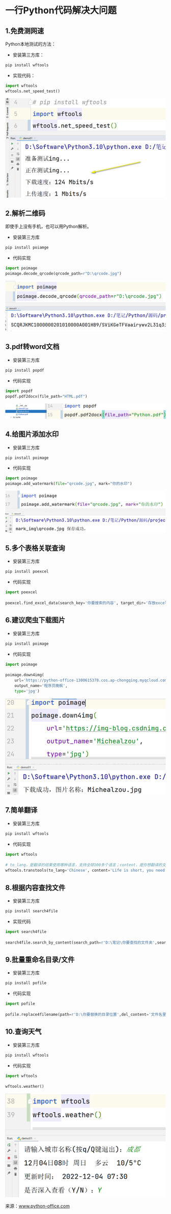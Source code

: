 # 一行Python代码解决大问题



## 1.免费测网速

Python本地测试的方法：

- 安装第三方库：

```python
pip install wftools
```

- 实现代码：

```python
import wftools
wftools.net_speed_test()
```

![](images/2022-12-04_102823.png)



## 2.解析二维码

即使手上没有手机，也可以用Python解析。

- 安装第三方库

```python
pip install poiamge
```

- 代码实现

```python
import poimage
poimage.decode_qrcode(qrcode_path=r"D:\qrcode.jpg")
```

![](images/image-20221204103249711.png)



## 3.pdf转word文档

- 安装第三方库

```python
pip install popdf
```

- 代码实现

```python
import popdf
popdf.pdf2docx(file_path="HTML.pdf")
```

![](images/image-20221204103612829.png)



## 4.给图片添加水印

- 安装第三方库

```python
pip install poimage
```

- 代码实现

```python
import poimage
poimage.add_watermark(file="qrcode.jpg", mark="你的水印")
```

![](images/image-20221204103902900.png)





## 5.多个表格关联查询

- 安装第三方库

```python
pip install poexcel
```

- 代码实现

```python
import poexcel

poexcel.find_excel_data(search_key='你要搜索的内容', target_dir='存放excel的文件夹位置')
```



## 6.建议爬虫下载图片

- 安装第三方库

```python
pip install poimage
```

- 代码实现

```python
import poimage

poimage.down4img(
    url='https://python-office-1300615378.cos.ap-chongqing.myqcloud.com/2-free-group.jpg',
    output_name='程序员晚枫',
    type='jpg')
```

![](images/image-20221204105051391.png)



## 7.简单翻译

- 安装第三方库

```python
pip install wftools
```

- 代码实现

```python
import wftools  
  
# to_lang，是翻译的结果使用哪种语言，支持全球100多个语言；content，是你想翻译的文本内容
wftools.transtools(to_lang='Chinese', content='Life is short, you need Python')
```





## 8.根据内容查找文件

- 安装第三方库

```python
pip install search4file
```

- 实现代码

```python
import search4file  
  
search4file.search_by_content(search_path=r'D:\笔记\你要查找的文件夹',search_content='你要查找的内容')
```



## 9.批量重命名目录/文件

- 安装第三方库

```python
pip install pofile
```

- 代码实现

```python
import pofile  
  
pofile.replace4filename(path=r'D:\你要替换的目录位置',del_content='文件名里需要删除的内容',replace_content='文件名里需要替换的内容')
```



## 10.查询天气

- 安装第三方库

```python
pip install wftools
```

- 代码实现

```python
import wftools  
  
wftools.weather()
```

<img src="images/image-20221204110532265.png" alt="image-20221204110532265" style="zoom:50%;" />

来源：www.python-office.com